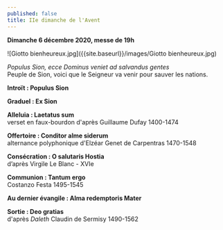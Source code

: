 ```yaml
---
published: false
title: IIe dimanche de l'Avent
---
```

**Dimanche 6 décembre 2020, messe de 19h**

![Giotto bienheureux.jpg]({{site.baseurl}}/images/Giotto bienheureux.jpg)

*Populus Sion, ecce Dominus veniet ad salvandus gentes*  
Peuple de Sion, voici que le Seigneur va venir pour sauver les nations.

**Introït : Populus Sion**

**Graduel : Ex Sion**

**Alleluia : Laetatus sum**  
verset en faux-bourdon d'après Guillaume Dufay 1400-1474

**Offertoire : Conditor alme siderum**  
alternance polyphonique d'Elzéar Genet de Carpentras 1470-1548

**Consécration : O salutaris Hostia**  
d’après Virgile Le Blanc - XVIe

**Communion : Tantum ergo**  
Costanzo Festa 1495-1545

**Au dernier évangile : Alma redemptoris Mater**

**Sortie : Deo gratias**  
d'après *Daleth* Claudin de Sermisy 1490-1562

